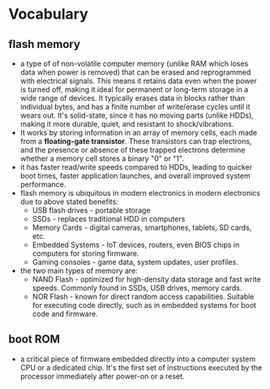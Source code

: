# Vocabulary

## flash memory
* a type of of non-volatile computer memory (unlike RAM which loses data when power is removed) that can be erased and reprogrammed with electrical signals. This means it retains data even when the power is turned off, making it ideal for permanent or long-term storage in a wide range of devices. It typically erases data in blocks rather than individual bytes, and has a finite number of write/erase cycles until it wears out. It's solid-state, since it has no moving parts (unlike HDDs), making it more durable, quiet, and resistant to shock/vibrations. <br>
* It works by storing information in an array of memory cells, each made from a **floating-gate transistor**. These transistors can trap electrons, and the presence or absence of these trapped electrons determine whether a memory cell stores a binary "0" or "1". 
* it has faster read/write speeds compared to HDDs, leading to quicker boot times, faster application launches, and overall improved system performance.
* flash memory is ubiquitous in modern electronics in modern electronics due to above stated benefits: 
    - USB flash drives - portable storage
    - SSDs - replaces traditional HDD in computers
    - Memory Cards - digital cameras, smartphones, tablets, SD cards, etc.
    - Embedded Systems - IoT devices, routers, even BIOS chips in computers for storing firmware.
    - Gaming consoles - game data, system updates, user profiles.
* the two main types of memory are:
    - NAND Flash - optimized for high-density data storage and fast write speeds. Commonly found in SSDs, USB drives, memory cards. 
    - NOR Flash - known for direct random access capabilities. Suitable for executing code directly, such as in embedded systems for boot code and firmware. 

## boot ROM
* a critical piece of firmware embedded directly into a computer system CPU or a dedicated chip. It's the first set of instructions executed by the processor immediately after power-on or a reset. 